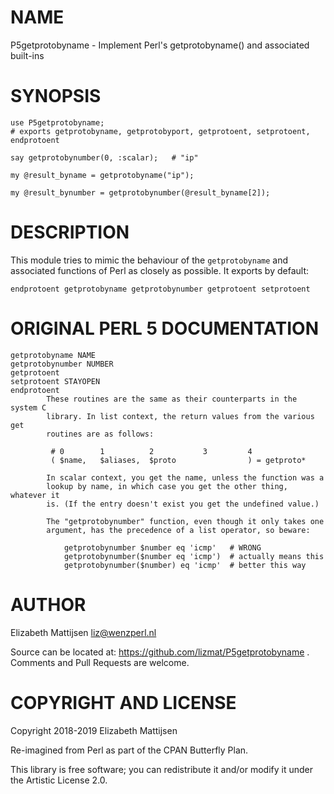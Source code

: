 NAME
====

P5getprotobyname - Implement Perl's getprotobyname() and associated built-ins

SYNOPSIS
========

    use P5getprotobyname;
    # exports getprotobyname, getprotobyport, getprotoent, setprotoent, endprotoent

    say getprotobynumber(0, :scalar);   # "ip"

    my @result_byname = getprotobyname("ip");

    my @result_bynumber = getprotobynumber(@result_byname[2]);

DESCRIPTION
===========

This module tries to mimic the behaviour of the `getprotobyname` and associated functions of Perl as closely as possible. It exports by default:

    endprotoent getprotobyname getprotobynumber getprotoent setprotoent

ORIGINAL PERL 5 DOCUMENTATION
=============================

    getprotobyname NAME
    getprotobynumber NUMBER
    getprotoent
    setprotoent STAYOPEN
    endprotoent
            These routines are the same as their counterparts in the system C
            library. In list context, the return values from the various get
            routines are as follows:

             # 0        1          2           3         4
             ( $name,   $aliases,  $proto                ) = getproto*

            In scalar context, you get the name, unless the function was a
            lookup by name, in which case you get the other thing, whatever it
            is. (If the entry doesn't exist you get the undefined value.)

            The "getprotobynumber" function, even though it only takes one
            argument, has the precedence of a list operator, so beware:

                getprotobynumber $number eq 'icmp'   # WRONG
                getprotobynumber($number eq 'icmp')  # actually means this
                getprotobynumber($number) eq 'icmp'  # better this way

AUTHOR
======

Elizabeth Mattijsen <liz@wenzperl.nl>

Source can be located at: https://github.com/lizmat/P5getprotobyname . Comments and Pull Requests are welcome.

COPYRIGHT AND LICENSE
=====================

Copyright 2018-2019 Elizabeth Mattijsen

Re-imagined from Perl as part of the CPAN Butterfly Plan.

This library is free software; you can redistribute it and/or modify it under the Artistic License 2.0.

